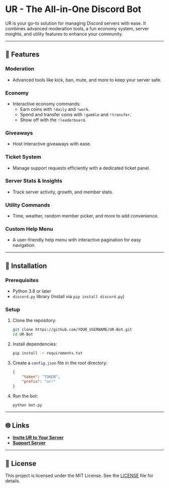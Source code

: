 # **UR - The All-in-One Discord Bot**  
UR is your go-to solution for managing Discord servers with ease. It combines advanced moderation tools, a fun economy system, server insights, and utility features to enhance your community.

---

## **🚀 Features**  
### Moderation  
- Advanced tools like kick, ban, mute, and more to keep your server safe.  

### Economy  
- Interactive economy commands:  
  - Earn coins with `!daily` and `!work`.  
  - Spend and transfer coins with `!gamble` and `!transfer`.  
  - Show off with the `!leaderboard`.  

### Giveaways  
- Host interactive giveaways with ease.  

### Ticket System  
- Manage support requests efficiently with a dedicated ticket panel.  

### Server Stats & Insights  
- Track server activity, growth, and member stats.  

### Utility Commands  
- Time, weather, random member picker, and more to add convenience.  

### Custom Help Menu  
- A user-friendly help menu with interactive pagination for easy navigation.  

---

## **🔧 Installation**  
### Prerequisites  
- Python 3.8 or later  
- `discord.py` library (Install via `pip install discord.py`)  

### Setup  
1. Clone the repository:
   ```bash
   git clone https://github.com/YOUR_USERNAME/UR-Bot.git
   cd UR-Bot
   ```

2. Install dependencies:
   ```bash
   pip install -r requirements.txt
   ```

3. Create a `config.json` file in the root directory:
   ```json
   {
       "token": "TOKEN",
       "prefix": "ur!"
   }
   ```

4. Run the bot:
   ```bash
   python bot.py
   ```
   
---

## **🌐 Links**  
- **[Invite UR to Your Server](https://discord.com/oauth2/authorize?client_id=1290541182711103488&permissions=8&scope=bot)**  
- **[Support Server](https://discord.gg/YOUR_SUPPORT_SERVER)**  

---

## **📜 License**  
This project is licensed under the MIT License. See the [LICENSE](LICENSE) file for details.
